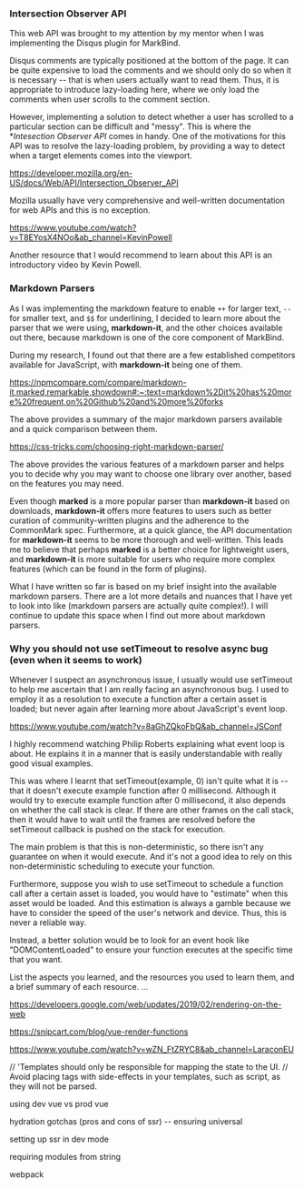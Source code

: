 ### Intersection Observer API 

This web API was brought to my attention by my mentor when I was implementing the Disqus plugin for MarkBind. 

Disqus comments are typically positioned at the bottom of the page. It can be quite expensive to load the comments and we should only do so when it is necessary -- that is when users actually want to read them. Thus, it is appropriate to introduce lazy-loading here, where we only load the comments when user scrolls to the comment section. 

However, implementing a solution to detect whether a user has scrolled to a particular section can be difficult and "messy". This is where the **Intesection Observer API* comes in handy. One of the motivations for this API was to resolve the lazy-loading problem, by providing a way to detect when a target elements comes into the viewport. 

https://developer.mozilla.org/en-US/docs/Web/API/Intersection_Observer_API

Mozilla usually have very comprehensive and well-written documentation for web APIs and this is no exception. 

https://www.youtube.com/watch?v=T8EYosX4NOo&ab_channel=KevinPowell

Another resource that I would recommend to learn about this API is an introductory video by Kevin Powell. 

### Markdown Parsers

As I was implementing the markdown feature to enable `++` for larger text, `--` for smaller text, and `$$` for underlining, I decided to learn more about the parser that we were using, **markdown-it**, and the other choices available out there, because markdown is one of the core component of MarkBind.

During my research, I found out that there are a few established competitors available for JavaScript, with **markdown-it** being one of them. 

https://npmcompare.com/compare/markdown-it,marked,remarkable,showdown#:~:text=markdown%2Dit%20has%20more%20frequent,on%20Github%20and%20more%20forks

The above provides a summary of the major markdown parsers available and a quick comparison between them.

https://css-tricks.com/choosing-right-markdown-parser/

The above provides the various features of a markdown parser and helps you to decide why you may want to choose one library over another, based on the features you may need. 

Even though **marked** is a more popular parser than **markdown-it** based on downloads, **markdown-it** offers more features to users such as better curation of community-written plugins and the adherence to the CommonMark spec. Furthermore, at a quick glance, the API documentation for **markdown-it** seems to be more thorough and well-written. This leads me to believe that perhaps **marked** is a better choice for lightweight users, and **markdown-it** is more suitable for users who require more complex features (which can be found in the form of plugins).

What I have written so far is based on my brief insight into the available markdown parsers. There are a lot more details and nuances that I have yet to look into like (markdown parsers are actually quite complex!). I will continue to update this space when I find out more about markdown parsers. 

### Why you should not use setTimeout to resolve async bug (even when it seems to work)

Whenever I suspect an asynchronous issue, I usually would use setTimeout to help me ascertain that I am really facing an asynchronous bug. I used to employ it as a resolution to execute a function after a certain asset is loaded; but never again after learning more about JavaScript's event loop.

https://www.youtube.com/watch?v=8aGhZQkoFbQ&ab_channel=JSConf

I highly recommend watching Philip Roberts explaining what event loop is about. He explains it in a manner that is easily understandable with really good visual examples. 

This was where I learnt that setTimeout(example, 0) isn't quite what it is -- that it doesn't execute example function after 0 millisecond. Although it would try to execute example function after 0 millisecond, it also depends on whether the call stack is clear. If there are other frames on the call stack, then it would have to wait until the frames are resolved before the setTimeout callback is pushed on the stack for execution.

The main problem is that this is non-deterministic, so there isn't any guarantee on when it would execute. And it's not a good idea to rely on this non-deterministic scheduling to execute your function. 

Furthermore, suppose you wish to use setTimeout to schedule a function call after a certain asset is loaded, you would have to "estimate" when this asset would be loaded. And this estimation is always a gamble because we have to consider the speed of the user's network and device. Thus, this is never a reliable way. 

Instead, a better solution would be to look for an event hook like "DOMContentLoaded" to ensure your function executes at the specific time that you want.  

List the aspects you learned, and the resources you used to learn them, and a brief summary of each resource.
...

https://developers.google.com/web/updates/2019/02/rendering-on-the-web

https://snipcart.com/blog/vue-render-functions

https://www.youtube.com/watch?v=wZN_FtZRYC8&ab_channel=LaraconEU

// 'Templates should only be responsible for mapping the state to the UI.
// Avoid placing tags with side-effects in your templates, such as script, as they will not be parsed.

using dev vue vs prod vue

hydration gotchas (pros and cons of ssr) -- ensuring universal

setting up ssr in dev mode

requiring modules from string

webpack
